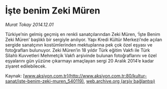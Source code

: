 # İşte benim Zeki Müren

*Murat Tokay 2014.12.01*

<div class="pNewsDetailMainContent" itemprop="articleBody">
 <p>
  Türkiye’nin gelmiş geçmiş en renkli sanatçılarından Zeki Müren, ‘İşte Benim Zeki Müren’ başlıklı bir sergiyle anılıyor. Yapı Kredi Kültür Merkezi’nde açılan sergide sanatçının kostümlerinden mektuplarına pek çok özel eşyası ve fotoğrafları bulunuyor. Zeki Müren’in 18 yıldır Türk eğitim Vakfı ile Türk Silahlı Kuvvetleri Mehmetçik Vakfı arşivinde bulunan fotoğraflarını ve özel eşyalarını gün yüzüne çıkarmayı amaçlayan sergi 20 Aralık 2014’e kadar ziyaret edilebilecek.
 </p>
</div>


Kaynak: [www.aksiyon.com.tr](http://www.aksiyon.com.tr:80/kultur-sanat/iste-benim-zeki-muren_540119), [web.archive.org (arşiv bağlantısı)](http://web.archive.org/web/20141220143238/http://www.aksiyon.com.tr:80/kultur-sanat/iste-benim-zeki-muren_540119)
